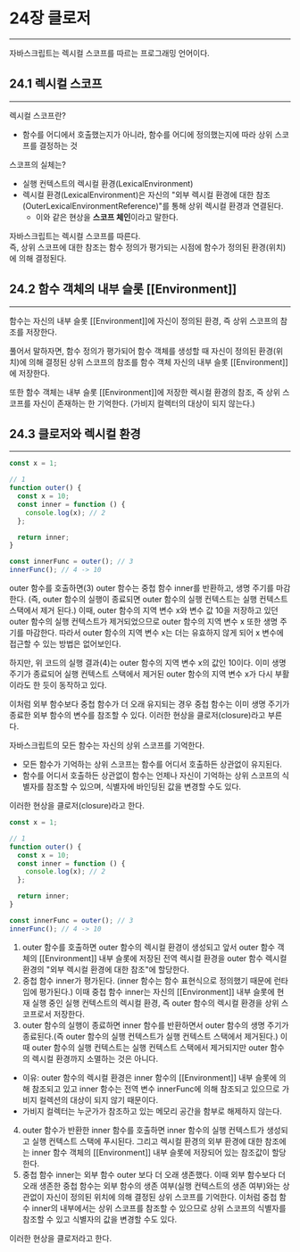 # 24장 클로저

---

자바스크립트는 렉시컬 스코프를 따르는 프로그래밍 언어이다.

## 24.1 렉시컬 스코프

---

렉시컬 스코프란?

- 함수를 어디에서 호출했는지가 아니라, 함수를 어디에 정의했는지에 따라 상위 스코프를 결정하는 것

스코프의 실체는?

- 실행 컨텍스트의 렉시컬 환경(LexicalEnvironment)
- 렉시컬 환경(LexicalEnvironment)은 자신의 "외부 렉시컬 환경에 대한 참조(OuterLexicalEnvironmentReference)"를 통해 상위 렉시컬 환경과 연결된다.
  - 이와 같은 현상을 **스코프 체인**이라고 말한다.

자바스크립트는 렉시컬 스코프를 따른다.
<br />
즉, 상위 스코프에 대한 참조는 함수 정의가 평가되는 시점에 함수가 정의된 환경(위치)에 의해 결정된다.

## 24.2 함수 객체의 내부 슬롯 [[Environment]]

---

함수는 자신의 내부 슬롯 [[Environment]]에 자신이 정의된 환경, 즉 상위 스코프의 참조를 저장한다.

풀어서 말하자면, 함수 정의가 평가되어 함수 객체를 생성할 때 자신이 정의된 환경(위치)에 의해 결정된 상위 스코프의 참조를 함수 객체 자신의 내부 슬롯 [[Environment]]에 저장한다.

또한 함수 객체는 내부 슬롯 [[Environment]]에 저장한 렉시컬 환경의 참조, 즉 상위 스코프를 자신이 존재하는 한 기억한다. (가비지 컬렉터의 대상이 되지 않는다.)

## 24.3 클로저와 렉시컬 환경

---

```js
const x = 1;

// 1
function outer() {
  const x = 10;
  const inner = function () {
    console.log(x); // 2
  };

  return inner;
}

const innerFunc = outer(); // 3
innerFunc(); // 4 -> 10
```

outer 함수를 호출하면(3) outer 함수는 중첩 함수 inner를 반환하고, 생명 주기를 마감한다.
(즉, outer 함수의 실행이 종료되면 outer 함수의 실행 컨텍스트는 실행 컨텍스트 스택에서 제거 된다.)
이때, outer 함수의 지역 변수 x와 변수 값 10을 저장하고 있던 outer 함수의 실행 컨텍스트가 제거되었으므로 outer 함수의 지역 변수 x 또한 생명 주기를 마감한다.
따라서 outer 함수의 지역 변수 x는 더는 유효하지 않게 되어 x 변수에 접근할 수 있는 방법은 없어보인다.

하지만, 위 코드의 실행 결과(4)는 outer 함수의 지역 변수 x의 값인 10이다. 이미 생명 주기가 종료되어 실행 컨텍스트 스택에서 제거된 outer 함수의 지역 변수 x가 다시 부활이라도 한 듯이 동작하고 있다.

이처럼 외부 함수보다 중첩 함수가 더 오래 유지되는 경우 중첩 함수는 이미 생명 주기가 종료한 외부 함수의 변수를 참조할 수 있다.
이러한 현상을 클로저(closure)라고 부른다.

자바스크립트의 모든 함수는 자신의 상위 스코프를 기억한다.

- 모든 함수가 기억하는 상위 스코프는 함수를 어디서 호출하든 상관없이 유지된다.
- 함수를 어디서 호출하든 상관없이 함수는 언제나 자신이 기억하는 상위 스코프의 식별자를 참조할 수 있으며, 식별자에 바인딩된 값을 변경할 수도 있다.

이러한 현상을 클로저(closure)라고 한다.

```js
const x = 1;

// 1
function outer() {
  const x = 10;
  const inner = function () {
    console.log(x); // 2
  };

  return inner;
}

const innerFunc = outer(); // 3
innerFunc(); // 4 -> 10
```

1. outer 함수를 호출하면 outer 함수의 렉시컬 환경이 생성되고 앞서 outer 함수 객체의 [[Environment]] 내부 슬롯에 저장된 전역 렉시컬 환경을 outer 함수 렉시컬 환경의 "외부 렉시컬 환경에 대한 참조"에 할당한다.
2. 중첩 함수 inner가 평가된다. (inner 함수는 함수 표현식으로 정의했기 때문에 런타임에 평가된다.) 이때 중첩 함수 inner는 자신의 [[Environment]] 내부 슬롯에 현재 실행 중인 실행 컨텍스트의 렉시컬 환경, 즉 outer 함수의 렉시컬 환경을 상위 스코프로서 저장한다.
3. outer 함수의 실행이 종료하면 inner 함수를 반환하면서 outer 함수의 생명 주기가 종료된다.(즉 outer 함수의 실행 컨텍스트가 실행 컨텍스트 스택에서 제거된다.) 이때 outer 함수의 실행 컨텍스트는 실행 컨텍스트 스택에서 제거되지만 outer 함수의 렉시컬 환경까지 소멸하는 것은 아니다.

- 이유: outer 함수의 렉시컬 환경은 inner 함수의 [[Environment]] 내부 슬롯에 의해 참조되고 있고 inner 함수는 전역 변수 innerFunc에 의해 참조되고 있으므로 가비지 컬렉션의 대상이 되지 않기 때문이다.
- 가비지 컬렉터는 누군가가 참조하고 있는 메모리 공간을 함부로 해제하지 않는다.

4. outer 함수가 반환한 inner 함수를 호출하면 inner 함수의 실행 컨텍스트가 생성되고 실행 컨텍스트 스택에 푸시된다. 그리고 렉시컬 환경의 외부 환경에 대한 참조에는 inner 함수 객체의 [[Environment]] 내부 슬롯에 저장되어 있는 참조값이 할당한다.
5. 중첩 함수 inner는 외부 함수 outer 보다 더 오래 생존했다. 이때 외부 함수보다 더 오래 생존한 중첩 함수는 외부 함수의 생존 여부(실행 컨텍스트의 생존 여부)와는 상관없이 자신이 정의된 위치에 의해 결정된 상위 스코프를 기억한다. 이처럼 중첩 함수 inner의 내부에서는 상위 스코프를 참조할 수 있으므로 상위 스코프의 식별자를 참조할 수 있고 식별자의 값을 변경할 수도 있다.

이러한 현상을 클로저라고 한다.
